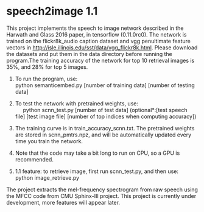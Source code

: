 # speech2image 1.1
This project implements the speech to image network described in the Harwath and Glass 2016 paper, in tensorflow (0.11.0rc0). The network is trained on the flickr8k_audio caption dataset and vgg penultimate feature vectors in http://isle.illinois.edu/sst/data/vgg_flickr8k.html. Please download the datasets and put them in the data directory before running the program.The training accuracy of the network for top 10 retrieval images is 35%, and 28% for top 5 images.

1. To run the program, use:  
      python semanticembed.py [number of training data] [number of testing data]

2. To test the network with pretrained weights, use:   
      python scnn_test.py [number of test data] (optional*:[test speech file] [test image file] [number of top indices when computing accuracy])

3. The training curve is in train_accuracy_scnn.txt. The pretrained weights are stored in scnn_pmtrs.npz, and will be automatically updated every time you train the network. 

4. Note that the code may take a bit long to run on CPU, so a GPU is recommended.  

5. 1.1 feature: to retrieve image, first run scnn_test.py, and then use:  
      python image_retrieve.py
      
The project extracts the mel-frequency spectrogram from raw speech using the MFCC code from CMU Sphinx-III project. This project is currently under development, more features will appear later.
